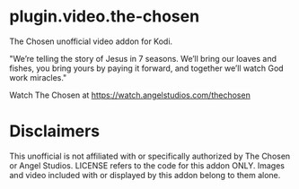 # plugin.video.the-chosen
The Chosen unofficial video addon for Kodi.

"We’re telling the story of Jesus in 7 seasons. We’ll bring our loaves and fishes, you bring yours by paying it forward, and together we’ll watch God work miracles."

Watch The Chosen at https://watch.angelstudios.com/thechosen

# Disclaimers

This unofficial is not affiliated with or specifically authorized by The Chosen or Angel Studios. LICENSE refers to the code for this addon ONLY. Images and video included with or displayed by this addon belong to them alone.
